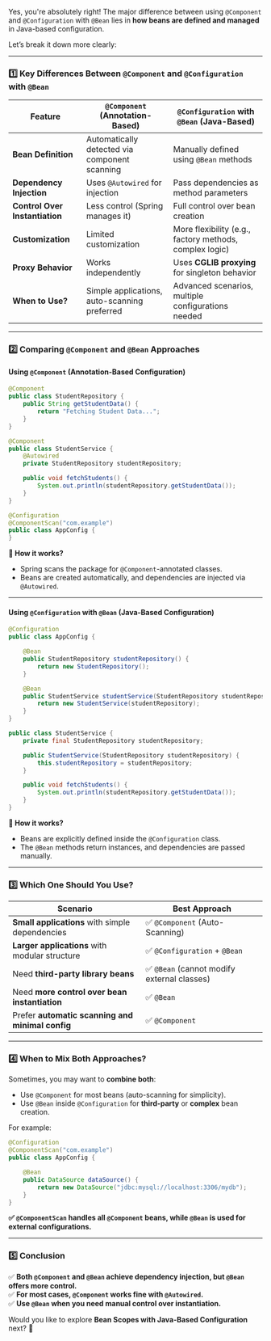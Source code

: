 Yes, you're absolutely right! The major difference between using `@Component` and `@Configuration` with `@Bean` lies in **how beans are defined and managed** in Java-based configuration.  

Let’s break it down more clearly:

---

### **1️⃣ Key Differences Between `@Component` and `@Configuration` with `@Bean`**

| Feature | `@Component` (Annotation-Based) | `@Configuration` with `@Bean` (Java-Based) |
|---------|---------------------------------|-------------------------------------|
| **Bean Definition** | Automatically detected via component scanning | Manually defined using `@Bean` methods |
| **Dependency Injection** | Uses `@Autowired` for injection | Pass dependencies as method parameters |
| **Control Over Instantiation** | Less control (Spring manages it) | Full control over bean creation |
| **Customization** | Limited customization | More flexibility (e.g., factory methods, complex logic) |
| **Proxy Behavior** | Works independently | Uses **CGLIB proxying** for singleton behavior |
| **When to Use?** | Simple applications, auto-scanning preferred | Advanced scenarios, multiple configurations needed |

---

### **2️⃣ Comparing `@Component` and `@Bean` Approaches**

#### **Using `@Component` (Annotation-Based Configuration)**
```java
@Component
public class StudentRepository {
    public String getStudentData() {
        return "Fetching Student Data...";
    }
}
```

```java
@Component
public class StudentService {
    @Autowired
    private StudentRepository studentRepository;

    public void fetchStudents() {
        System.out.println(studentRepository.getStudentData());
    }
}
```

```java
@Configuration
@ComponentScan("com.example")
public class AppConfig {
}
```
**🔹 How it works?**  
- Spring scans the package for `@Component`-annotated classes.
- Beans are created automatically, and dependencies are injected via `@Autowired`.

---

#### **Using `@Configuration` with `@Bean` (Java-Based Configuration)**
```java
@Configuration
public class AppConfig {

    @Bean
    public StudentRepository studentRepository() {
        return new StudentRepository();
    }

    @Bean
    public StudentService studentService(StudentRepository studentRepository) {
        return new StudentService(studentRepository);
    }
}
```

```java
public class StudentService {
    private final StudentRepository studentRepository;

    public StudentService(StudentRepository studentRepository) {
        this.studentRepository = studentRepository;
    }

    public void fetchStudents() {
        System.out.println(studentRepository.getStudentData());
    }
}
```
**🔹 How it works?**  
- Beans are explicitly defined inside the `@Configuration` class.
- The `@Bean` methods return instances, and dependencies are passed manually.

---

### **3️⃣ Which One Should You Use?**
| Scenario | Best Approach |
|----------|--------------|
| **Small applications** with simple dependencies | ✅ `@Component` (Auto-Scanning) |
| **Larger applications** with modular structure | ✅ `@Configuration` + `@Bean` |
| Need **third-party library beans** | ✅ `@Bean` (cannot modify external classes) |
| Need **more control over bean instantiation** | ✅ `@Bean` |
| Prefer **automatic scanning and minimal config** | ✅ `@Component` |

---

### **4️⃣ When to Mix Both Approaches?**
Sometimes, you may want to **combine both**:
- Use `@Component` for most beans (auto-scanning for simplicity).
- Use `@Bean` inside `@Configuration` for **third-party** or **complex** bean creation.

For example:
```java
@Configuration
@ComponentScan("com.example")
public class AppConfig {

    @Bean
    public DataSource dataSource() {
        return new DataSource("jdbc:mysql://localhost:3306/mydb");
    }
}
```
**✅ `@ComponentScan` handles all `@Component` beans, while `@Bean` is used for external configurations.**

---

### **5️⃣ Conclusion**
✅ **Both `@Component` and `@Bean` achieve dependency injection, but `@Bean` offers more control.**  
✅ **For most cases, `@Component` works fine with `@Autowired`.**  
✅ **Use `@Bean` when you need manual control over instantiation.**  

Would you like to explore **Bean Scopes with Java-Based Configuration** next? 🚀
